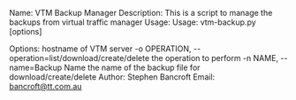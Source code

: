 Name: 
  VTM Backup Manager 
Description: 
  This is a script to manage the backups from virtual traffic manager
Usage:
  Usage: vtm-backup.py [options]

Options:
                       hostname of VTM server
    -o OPERATION, --operation=list/download/create/delete
                       the operation to perform 
    -n NAME, --name=Backup Name
                        the name of the backup file for download/create/delete
Author:
  Stephen Bancroft
Email:
  bancroft@tt.com.au
